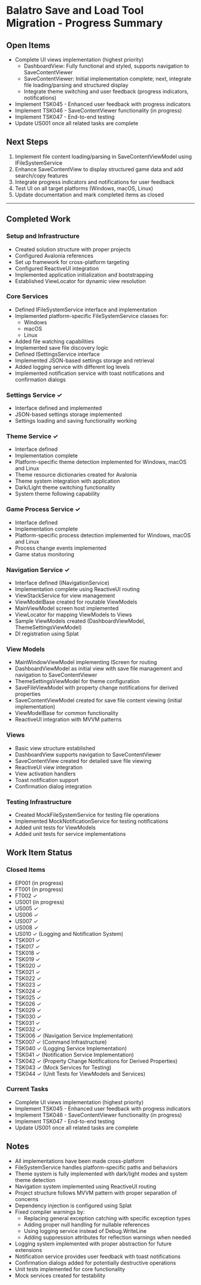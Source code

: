 # Balatro Save and Load Tool Migration - Progress Summary

## Open Items

- Complete UI views implementation (highest priority)
  - DashboardView: Fully functional and styled, supports navigation to SaveContentViewer
  - SaveContentViewer: Initial implementation complete; next, integrate file loading/parsing and structured display
  - Integrate theme switching and user feedback (progress indicators, notifications)
- Implement TSK045 - Enhanced user feedback with progress indicators
- Implement TSK046 - SaveContentViewer functionality (in progress)
- Implement TSK047 - End-to-end testing
- Update US001 once all related tasks are complete

## Next Steps

1. Implement file content loading/parsing in SaveContentViewModel using IFileSystemService
2. Enhance SaveContentView to display structured game data and add search/copy features
3. Integrate progress indicators and notifications for user feedback
4. Test UI on all target platforms (Windows, macOS, Linux)
5. Update documentation and mark completed items as closed

---

## Completed Work

### Setup and Infrastructure

- Created solution structure with proper projects
- Configured Avalonia references
- Set up framework for cross-platform targeting
- Configured ReactiveUI integration
- Implemented application initialization and bootstrapping
- Established ViewLocator for dynamic view resolution

### Core Services

- Defined IFileSystemService interface and implementation
- Implemented platform-specific FileSystemService classes for:
  - Windows
  - macOS
  - Linux
- Added file watching capabilities
- Implemented save file discovery logic
- Defined ISettingsService interface
- Implemented JSON-based settings storage and retrieval
- Added logging service with different log levels
- Implemented notification service with toast notifications and confirmation dialogs

### Settings Service ✓

- Interface defined and implemented
- JSON-based settings storage implemented
- Settings loading and saving functionality working

### Theme Service ✓

- Interface defined
- Implementation complete
- Platform-specific theme detection implemented for Windows, macOS and Linux
- Theme resource dictionaries created for Avalonia
- Theme system integration with application
- Dark/Light theme switching functionality
- System theme following capability

### Game Process Service ✓

- Interface defined
- Implementation complete
- Platform-specific process detection implemented for Windows, macOS and Linux
- Process change events implemented
- Game status monitoring

### Navigation Service ✓

- Interface defined (INavigationService)
- Implementation complete using ReactiveUI routing
- ViewStackService for view management
- ViewModelBase created for routable ViewModels
- MainViewModel screen host implemented
- ViewLocator for mapping ViewModels to Views
- Sample ViewModels created (DashboardViewModel, ThemeSettingsViewModel)
- DI registration using Splat

### View Models

- MainWindowViewModel implementing IScreen for routing
- DashboardViewModel as initial view with save file management and navigation to SaveContentViewer
- ThemeSettingsViewModel for theme configuration
- SaveFileViewModel with property change notifications for derived properties
- SaveContentViewModel created for save file content viewing (initial implementation)
- ViewModelBase for common functionality
- ReactiveUI integration with MVVM patterns

### Views

- Basic view structure established
- DashboardView supports navigation to SaveContentViewer
- SaveContentView created for detailed save file viewing
- ReactiveUI view integration
- View activation handlers
- Toast notification support
- Confirmation dialog integration

### Testing Infrastructure

- Created MockFileSystemService for testing file operations
- Implemented MockNotificationService for testing notifications
- Added unit tests for ViewModels
- Added unit tests for service implementations

## Work Item Status

### Closed Items

- EP001 (in progress)
- FT001 (in progress)
- FT002 ✓
- US001 (in progress)
- US005 ✓
- US006 ✓
- US007 ✓
- US008 ✓
- US010 ✓ (Logging and Notification System)
- TSK001 ✓
- TSK017 ✓
- TSK018 ✓
- TSK019 ✓
- TSK020 ✓
- TSK021 ✓
- TSK022 ✓
- TSK023 ✓
- TSK024 ✓
- TSK025 ✓
- TSK026 ✓
- TSK029 ✓
- TSK030 ✓
- TSK031 ✓
- TSK032 ✓
- TSK006 ✓ (Navigation Service Implementation)
- TSK007 ✓ (Command Infrastructure)
- TSK040 ✓ (Logging Service Implementation)
- TSK041 ✓ (Notification Service Implementation)
- TSK042 ✓ (Property Change Notifications for Derived Properties)
- TSK043 ✓ (Mock Services for Testing)
- TSK044 ✓ (Unit Tests for ViewModels and Services)

### Current Tasks

- Complete UI views implementation (highest priority)
- Implement TSK045 - Enhanced user feedback with progress indicators
- Implement TSK046 - SaveContentViewer functionality (in progress)
- Implement TSK047 - End-to-end testing
- Update US001 once all related tasks are complete

## Notes

- All implementations have been made cross-platform
- FileSystemService handles platform-specific paths and behaviors
- Theme system is fully implemented with dark/light modes and system theme detection
- Navigation system implemented using ReactiveUI routing
- Project structure follows MVVM pattern with proper separation of concerns
- Dependency injection is configured using Splat
- Fixed compiler warnings by:
  - Replacing general exception catching with specific exception types
  - Adding proper null handling for nullable references
  - Using logging service instead of Debug.WriteLine
  - Adding suppression attributes for reflection warnings when needed
- Logging system implemented with proper abstraction for future extensions
- Notification service provides user feedback with toast notifications
- Confirmation dialogs added for potentially destructive operations
- Unit tests implemented for core functionality
- Mock services created for testability
